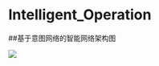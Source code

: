 # Intelligent_Operation


##基于意图网络的智能网络架构图

![](http://opeygftv2.bkt.clouddn.com/%E5%BE%AE%E4%BF%A1%E5%9B%BE%E7%89%87_20180531211422.png)